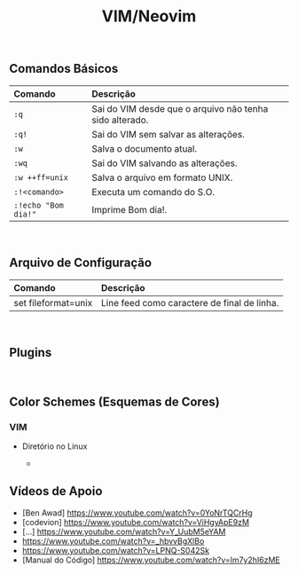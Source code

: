 <h1 align="center">VIM/Neovim</h1>

&nbsp;

## Comandos Básicos

| Comando | Descrição |
| :-- | :-- |
| `:q`  | Sai do VIM desde que o arquivo não tenha sido alterado.
| `:q!` | Sai do VIM sem salvar as alterações.
| `:w`  | Salva o documento atual.
| `:wq` | Sai do VIM salvando as alterações.
| `:w ++ff=unix` | Salva o arquivo em formato UNIX.
| `:!<comando>` | Executa um comando do S.O.
| `:!echo "Bom dia!"` | Imprime Bom dia!.

&nbsp;

## Arquivo de Configuração

| Comando | Descrição |
| :-- | :-- |
| set fileformat=unix | Line feed como caractere de final de linha.

&nbsp;

## Plugins

&nbsp;

## Color Schemes (Esquemas de Cores)

### VIM

* Diretório no Linux

    * 


## Vídeos de Apoio

* [Ben Awad] https://www.youtube.com/watch?v=0YoNrTQCrHg
* [codevion] https://www.youtube.com/watch?v=ViHgyApE9zM
* [...] https://www.youtube.com/watch?v=Y_UubM5eYAM
* https://www.youtube.com/watch?v=_hbvvBgXlBo
* https://www.youtube.com/watch?v=LPNQ-S042Sk
* [Manual do Código] https://www.youtube.com/watch?v=lm7y2hI6zME

&nbsp;

